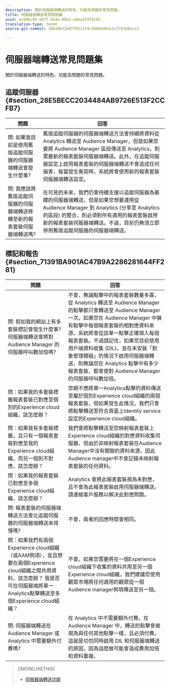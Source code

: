 ```yaml
---
description: 關於伺服器端轉送的特色、功能及問題的常見問題。
title: 伺服器端轉送常見問題集
uuid: ecd0bc9b-ebf7-414e-88a2-ebba3fd75c92
translation-type: tm+mt
source-git-commit: 16ba0b12e0f70112f4c10804d0a13c278388ecc2

---
```



# 伺服器端轉送常見問題集

關於伺服器端轉送的特色、功能及問題的常見問題。

## 追蹤伺服器 {#section_28E5BECC2034484AB9726E513F2CCFB7}

| 問題 | 回答 |
|--- |--- |
| 問: 如果我目前是使用舊版追蹤伺服器的伺服器端轉送會發生什麼事? | 舊版追蹤伺服器的伺服器端轉送方法會持續將資料從 Analytics 轉送至 Audience Manager，但是如果您要將 Audience Manager 區段傳送至 Analytics，則需要新的報表套裝伺服器端轉送。此外，在追蹤伺服器設定上啟用報表套裝的伺服器端轉送不會造成任何損害，每當發生衝突時，系統將會使用新的報表套裝伺服器端轉送設定。 |
| 問: 我應該將舊版追蹤伺服器的伺服器端轉送移轉至新的報表套裝伺服器端轉送嗎? | 在可見的未來，我們仍會持續支援以追蹤伺服器為基礎的伺服器端轉送，但是如果您想要運用從 Audience Manager 到 Analytics (分享至 Analytics 的區段) 的整合，則必須對所有適用的報表套裝啟用新的報表套裝伺服器端轉送。不過，目前仍無須立即停用舊版追蹤伺服器的伺服器端轉送。 |

## 標記和報告 {#section_71391BA901AC47B9A2286281644FF281}

| 問題 | 回答 |
|--- |--- |
| 問: 假如我的網站上有多套裝標記會發生什麼事? 伺服器端轉送會將對 Audience Manager 的伺服器呼叫數加倍嗎? | 不會，無論點擊中的報表套裝數量多寡，從 Analytics 轉送至 Audience Manager 的點擊都只會轉送至 Audience Manager 一次。如果您在 Audience Manager 中擁有點擊中每個報表套裝的相對應資料來源，系統將會從該單一點擊正確填入每個報表套裝。不過請記住，如果您目前使用用戶端資料收集 (DIL)，並在未安裝「對象管理模組」的情況下啟用伺服器端轉送，則無論您在 Analytics 點擊中有多少報表套裝，都會使對 Audience Manager 的伺服器呼叫數加倍。 |
| 問：如果我的多套裝標籤報表套裝已對應至個別的Experience cloud組織，該怎麼辦？ | 您絕不應將單一Analytics點擊的資料傳送至屬於個別Experience cloud組織的兩個報表套裝，但如果發生此情況，我們只會將點擊轉送至符合頁面上Identity service設定的Experience cloud組織。 |
| 問：如果我有多套裝標籤，且只有一個報表套裝對應至我的Experience cloud組織，而另一個則不對應，該怎麼辦？ | 我們會將點擊轉送至您映射報表套裝上Experience cloud組織的對應資料收集伺服器，但由於非映射報表套裝在Audience Manager中沒有關聯的資料來源，因此Audience manager中不會記錄未映射報表套裝的任何資料。 |
| 問：如果我的報表套裝已對應至多個Experience cloud組織，該怎麼辦？ | Analytics 會將此報表套裝視為未對應，且不會為此報表套裝啟用伺服器端轉送。請連絡客戶服務以解決此對應問題。 |
| 問: 報表套裝的伺服器端轉送方法會比追蹤伺服器的伺服器端轉送來得慢嗎? | 不會，兩者的回應時間會相同。 |
| 問：如果我們有兩個Experience cloud組織（或AAM例項），並且想要在兩個Experience cloud組織之間共用資料，該怎麼辦？ 我是否可在伺服器端將單一Analytics點擊轉送至多個Experience cloud組織？ | 不會。如果您需要將在一個Experience cloud組織下收集的資料共用至另一個Experience cloud組織，我們建議您使用觀眾市場將任何適用的觀眾從一個Audience manager例項傳送至另一個。 |
| 問: 伺服器端轉送在 Audience Manager 或 Analytics 中需要額外付費嗎? | 在 Analytics 中不需要額外付費。在 Audience Manager 中，轉送的點擊會被視為與任何其他點擊一樣，且必須付費。這就是切勿同時啟用 DIL 和伺服器端轉送的原因，因為這麼做可能會造成費用加倍和資料重複。 |

>[!MORELIKETHIS]
>
>* [伺服器端轉送功能](/help/admin/admin/c-server-side-forwarding/ssf.md)

